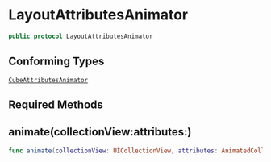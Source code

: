 # LayoutAttributesAnimator

``` swift
public protocol LayoutAttributesAnimator
```

## Conforming Types

[`CubeAttributesAnimator`](CubeAttributesAnimator)

## Required Methods

## animate(collectionView:attributes:)

``` swift
func animate(collectionView: UICollectionView, attributes: AnimatedCollectionViewLayoutAttributes)
```
